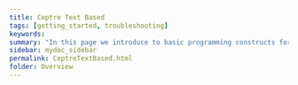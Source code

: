 ```yaml
---
title: Ceptre Text Based
tags: [getting_started, troubleshooting]
keywords:
summary: "In this page we introduce to basic programming constructs for ceptre language and run a small hello world program"
sidebar: mydoc_sidebar
permalink: CeptreTextBased.html
folder: Overview
---
```


